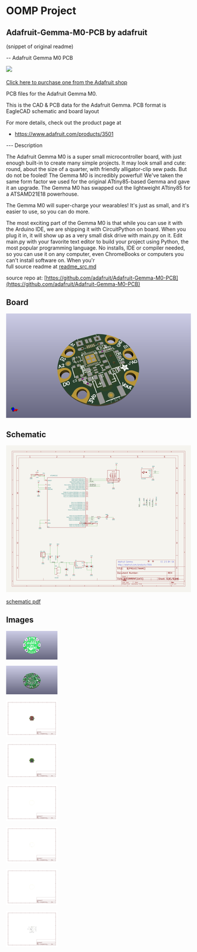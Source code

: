 # OOMP Project  
## Adafruit-Gemma-M0-PCB  by adafruit  
  
(snippet of original readme)  
  
-- Adafruit Gemma M0 PCB  
  
<a href="http://www.adafruit.com/products/3501"><img src="assets/image.jpg?raw=true" width="500px"><br/>  
Click here to purchase one from the Adafruit shop</a>  
  
PCB files for the Adafruit Gemma M0.   
  
This is the CAD & PCB data for the Adafruit Gemma. PCB format is EagleCAD schematic and board layout  
  
For more details, check out the product page at  
* https://www.adafruit.com/products/3501  
  
--- Description  
  
The Adafruit Gemma M0 is a super small microcontroller board, with just enough built-in to create many simple projects. It may look small and cute: round, about the size of a quarter, with friendly alligator-clip sew pads. But do not be fooled! The Gemma M0 is incredibly powerful! We've taken the same form factor we used for the original ATtiny85-based Gemma and gave it an upgrade. The Gemma M0 has swapped out the lightweight ATtiny85 for a ATSAMD21E18 powerhouse.  
  
The Gemma M0 will super-charge your wearables! It's just as small, and it's easier to use, so you can do more.  
  
The most exciting part of the Gemma M0 is that while you can use it with the Arduino IDE, we are shipping it with CircuitPython on board. When you plug it in, it will show up as a very small disk drive with main.py on it. Edit main.py with your favorite text editor to build your project using Python, the most popular programming language. No installs, IDE or compiler needed, so you can use it on any computer, even ChromeBooks or computers you can't install software on. When you'r  
  full source readme at [readme_src.md](readme_src.md)  
  
source repo at: [https://github.com/adafruit/Adafruit-Gemma-M0-PCB](https://github.com/adafruit/Adafruit-Gemma-M0-PCB)  
## Board  
  
[![working_3d.png](working_3d_600.png)](working_3d.png)  
## Schematic  
  
[![working_schematic.png](working_schematic_600.png)](working_schematic.png)  
  
[schematic pdf](working_schematic.pdf)  
## Images  
  
[![working_3D_bottom.png](working_3D_bottom_140.png)](working_3D_bottom.png)  
  
[![working_3D_top.png](working_3D_top_140.png)](working_3D_top.png)  
  
[![working_assembly_page_01.png](working_assembly_page_01_140.png)](working_assembly_page_01.png)  
  
[![working_assembly_page_02.png](working_assembly_page_02_140.png)](working_assembly_page_02.png)  
  
[![working_assembly_page_03.png](working_assembly_page_03_140.png)](working_assembly_page_03.png)  
  
[![working_assembly_page_04.png](working_assembly_page_04_140.png)](working_assembly_page_04.png)  
  
[![working_assembly_page_05.png](working_assembly_page_05_140.png)](working_assembly_page_05.png)  
  
[![working_assembly_page_06.png](working_assembly_page_06_140.png)](working_assembly_page_06.png)  
